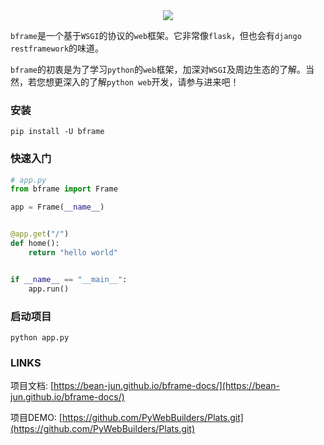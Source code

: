 <div align=center><img src="docs/favicon.ico"></div>


`bframe`是一个基于`WSGI`的协议的`web`框架。它非常像`flask`，但也会有`django restframework`的味道。

`bframe`的初衷是为了学习`python`的`web`框架，加深对`WSGI`及周边生态的了解。当然，若您想更深入的了解`python web`开发，请参与进来吧！


### 安装

```shell
pip install -U bframe
```

### 快速入门

```python
# app.py
from bframe import Frame

app = Frame(__name__)


@app.get("/")
def home():
    return "hello world"


if __name__ == "__main__":
    app.run()
```

### 启动项目

```shell
python app.py
```

### LINKS

项目文档: [https://bean-jun.github.io/bframe-docs/](https://bean-jun.github.io/bframe-docs/)

项目DEMO: [https://github.com/PyWebBuilders/Plats.git](https://github.com/PyWebBuilders/Plats.git)
